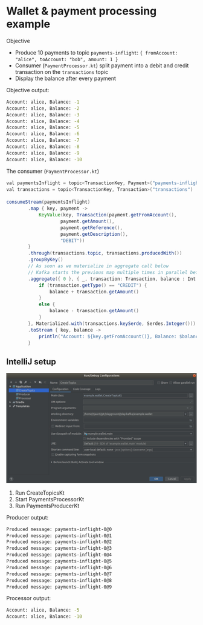 # Wallet & payment processing example

Objective
- Produce 10 payments to topic `payments-inflight`: `{ fromAccount: "alice", toAccount: "bob", amount: 1 }`
- Consumer (`PaymentProcessor.kt`) split payment into a debit and credit transaction on the `transactions` topic
- Display the balance after every payment

Objective output:
```sh
Account: alice, Balance: -1
Account: alice, Balance: -2
Account: alice, Balance: -3
Account: alice, Balance: -4
Account: alice, Balance: -5
Account: alice, Balance: -6
Account: alice, Balance: -7
Account: alice, Balance: -8
Account: alice, Balance: -9
Account: alice, Balance: -10
```

The consumer (`PaymentProcessor.kt`)

```java
val paymentsInflight = topic<TransactionKey, Payment>("payments-inflight")
val transactions = topic<TransactionKey, Transaction>("transactions")

consumeStream(paymentsInflight)
        .map { key, payment ->
            KeyValue(key, Transaction(payment.getFromAccount(),
                    payment.getAmount(),
                    payment.getReference(),
                    payment.getDescription(),
                    "DEBIT"))
        }
        .through(transactions.topic, transactions.producedWith())
        .groupByKey()
        // As soon as we materialize in aggregate call below
        // Kafka starts the previous map multiple times in parallel before our aggregation completes
        .aggregate({ 0 }, { _, transaction: Transaction, balance : Int ->
            if (transaction.getType() == "CREDIT") {
                balance + transaction.getAmount()
            }
            else {
                balance - transaction.getAmount()
            }
        }, Materialized.with(transactions.keySerde, Serdes.Integer()))
        .toStream { key, balance ->
            println("Account: ${key.getFromAccount()}, Balance: $balance")
        }
```
## IntelliJ setup

![../docs/intellij.jpg](../docs/intellij.jpg)

1. Run CreateTopicsKt
2. Start PaymentsProcessorKt
3. Run PaymentsProducerKt

Producer output:
```sh
Produced message: payments-inflight-0@0
Produced message: payments-inflight-0@1
Produced message: payments-inflight-0@2
Produced message: payments-inflight-0@3
Produced message: payments-inflight-0@4
Produced message: payments-inflight-0@5
Produced message: payments-inflight-0@6
Produced message: payments-inflight-0@7
Produced message: payments-inflight-0@8
Produced message: payments-inflight-0@9
```

Processor output:
```sh
Account: alice, Balance: -5
Account: alice, Balance: -10
```